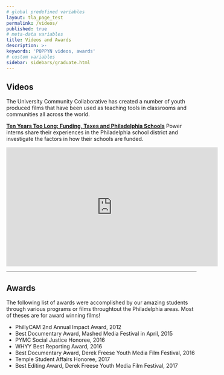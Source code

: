 ```yaml
---
# global predefined variables
layout: tla_page_test
permalink: /videos/
published: true
# meta-data variables
title: Videos and Awards
description: >-
keywords: 'POPPYN videos, awards'
# custom variables
sidebar: sidebars/graduate.html   
---
```

## Videos
The University Community Collaborative has created a number of youth produced films that have been used as teaching tools in classrooms and communities all across the world. 

[**Ten Years Too Long: Funding, Taxes and Philadelphia Schools**](https://www.youtube.com/watch?v=jUlR2SnROX0&t=5s)
Power interns share their experiences in the Philadelphia school district and investigate the factors in how their schools are funded. 

<div align="center" class="video-container"><iframe width="560" height="315" src="https://www.youtube.com/embed/jUlR2SnROX0" frameborder="0" allow="accelerometer; autoplay; encrypted-media; gyroscope; picture-in-picture" allowfullscreen></iframe></div>

___






















## Awards
The following list of awards were accomplished by our amazing students through various programs or films throughtout the Philadelphia areas. Most of theses are for award winning films!

- PhillyCAM 2nd Annual Impact Award, 2012
- Best Documentary Award, Mashed Media Festival in April, 2015
- PYMC Social Justice Honoree, 2016
- WHYY Best Reporting Award, 2016
- Best Documentary Award, Derek Freese Youth Media Film Festival, 2016
- Temple Student Affairs Honoree, 2017
- Best Editing Award, Derek Freese Youth Media Film Festival, 2017
